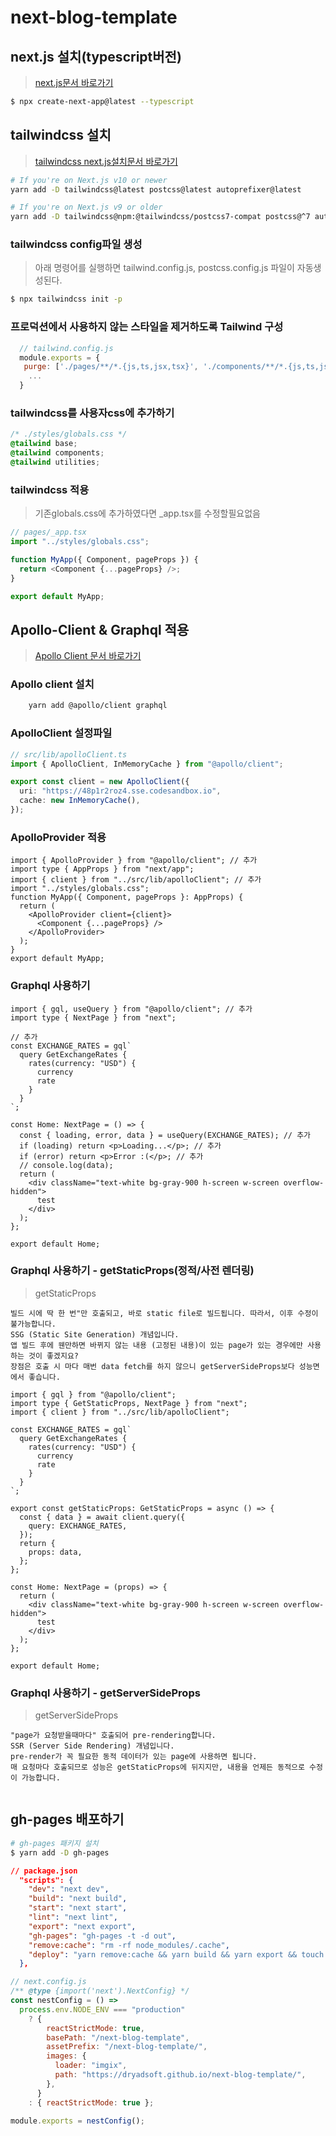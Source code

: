 # next-blog-template

## next.js 설치(typescript버전)

> [next.js문서 바로가기](https://nextjs.org/docs)

```bash
$ npx create-next-app@latest --typescript
```

## tailwindcss 설치

> [tailwindcss next.js설치문서 바로가기](https://tailwindcss.com/docs/guides/nextjs)

```bash
# If you're on Next.js v10 or newer
yarn add -D tailwindcss@latest postcss@latest autoprefixer@latest

# If you're on Next.js v9 or older
yarn add -D tailwindcss@npm:@tailwindcss/postcss7-compat postcss@^7 autoprefixer@^9
```

### tailwindcss config파일 생성

> 아래 명령어를 실행하면 tailwind.config.js, postcss.config.js 파일이 자동생성된다.

```bash
$ npx tailwindcss init -p
```

### 프로덕션에서 사용하지 않는 스타일을 제거하도록 Tailwind 구성

```javascript
  // tailwind.config.js
  module.exports = {
   purge: ['./pages/**/*.{js,ts,jsx,tsx}', './components/**/*.{js,ts,jsx,tsx}'],
    ...
  }
```

### tailwindcss를 사용자css에 추가하기

```css
/* ./styles/globals.css */
@tailwind base;
@tailwind components;
@tailwind utilities;
```

### tailwindcss 적용

> 기존globals.css에 추가하였다면 \_app.tsx를 수정할필요없음

```javascript
// pages/_app.tsx
import "../styles/globals.css";

function MyApp({ Component, pageProps }) {
  return <Component {...pageProps} />;
}

export default MyApp;
```

## Apollo-Client & Graphql 적용

> [Apollo Client 문서 바로가기](https://www.apollographql.com/docs/react/get-started/)

### Apollo client 설치

```bash
    yarn add @apollo/client graphql
```

### ApolloClient 설정파일

```typescript
// src/lib/apolloClient.ts
import { ApolloClient, InMemoryCache } from "@apollo/client";

export const client = new ApolloClient({
  uri: "https://48p1r2roz4.sse.codesandbox.io",
  cache: new InMemoryCache(),
});
```

### ApolloProvider 적용

```tsx
import { ApolloProvider } from "@apollo/client"; // 추가
import type { AppProps } from "next/app";
import { client } from "../src/lib/apolloClient"; // 추가
import "../styles/globals.css";
function MyApp({ Component, pageProps }: AppProps) {
  return (
    <ApolloProvider client={client}>
      <Component {...pageProps} />
    </ApolloProvider>
  );
}
export default MyApp;
```

### Graphql 사용하기

```tsx
import { gql, useQuery } from "@apollo/client"; // 추가
import type { NextPage } from "next";

// 추가
const EXCHANGE_RATES = gql`
  query GetExchangeRates {
    rates(currency: "USD") {
      currency
      rate
    }
  }
`;

const Home: NextPage = () => {
  const { loading, error, data } = useQuery(EXCHANGE_RATES); // 추가
  if (loading) return <p>Loading...</p>; // 추가
  if (error) return <p>Error :(</p>; // 추가
  // console.log(data);
  return (
    <div className="text-white bg-gray-900 h-screen w-screen overflow-hidden">
      test
    </div>
  );
};

export default Home;
```

### Graphql 사용하기 - getStaticProps(정적/사전 렌더링)

> getStaticProps

```note
빌드 시에 딱 한 번"만 호출되고, 바로 static file로 빌드됩니다. 따라서, 이후 수정이 불가능합니다.
SSG (Static Site Generation) 개념입니다.
앱 빌드 후에 웬만하면 바뀌지 않는 내용 (고정된 내용)이 있는 page가 있는 경우에만 사용하는 것이 좋겠지요?
장점은 호출 시 마다 매번 data fetch를 하지 않으니 getServerSideProps보다 성능면에서 좋습니다.
```

```tsx
import { gql } from "@apollo/client";
import type { GetStaticProps, NextPage } from "next";
import { client } from "../src/lib/apolloClient";

const EXCHANGE_RATES = gql`
  query GetExchangeRates {
    rates(currency: "USD") {
      currency
      rate
    }
  }
`;

export const getStaticProps: GetStaticProps = async () => {
  const { data } = await client.query({
    query: EXCHANGE_RATES,
  });
  return {
    props: data,
  };
};

const Home: NextPage = (props) => {
  return (
    <div className="text-white bg-gray-900 h-screen w-screen overflow-hidden">
      test
    </div>
  );
};

export default Home;
```

### Graphql 사용하기 - getServerSideProps

> getServerSideProps

```note
"page가 요청받을때마다" 호출되어 pre-rendering합니다.
SSR (Server Side Rendering) 개념입니다.
pre-render가 꼭 필요한 동적 데이터가 있는 page에 사용하면 됩니다.
매 요청마다 호출되므로 성능은 getStaticProps에 뒤지지만, 내용을 언제든 동적으로 수정이 가능합니다.
```

```tsx

```

## gh-pages 배포하기

```bash
# gh-pages 패키지 설치
$ yarn add -D gh-pages
```

```json
// package.json
  "scripts": {
    "dev": "next dev",
    "build": "next build",
    "start": "next start",
    "lint": "next lint",
    "export": "next export",
    "gh-pages": "gh-pages -t -d out",
    "remove:cache": "rm -rf node_modules/.cache",
    "deploy": "yarn remove:cache && yarn build && yarn export && touch out/.nojekyll && yarn gh-pages"
  },
```

```javascript
// next.config.js
/** @type {import('next').NextConfig} */
const nestConfig = () =>
  process.env.NODE_ENV === "production"
    ? {
        reactStrictMode: true,
        basePath: "/next-blog-template",
        assetPrefix: "/next-blog-template/",
        images: {
          loader: "imgix",
          path: "https://dryadsoft.github.io/next-blog-template/",
        },
      }
    : { reactStrictMode: true };

module.exports = nestConfig();
```

